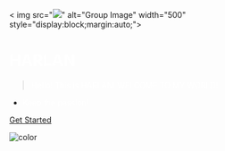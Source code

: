 <!-- coverpage.md -->

< img src="<img src="https://cdn.jsdelivr.net/gh/HARLAN1LAN/imageuploadservice/raw/%E4%B8%AA%E4%BA%BA%E8%83%8C%E6%99%AF.jpg"/>" alt="Group Image" width="500" style="display:block;margin:auto;">

# <span style="color: white;">HARLAN</span>

> <span style="color: white;">Hello! This is HARLAN! WELCOME TO MY WORLD!</span>

- <span style="color: white;">Keep the passion!</span>

[Get Started](Team-introduce/Team-introduce.md)
<!-- 在Markdown文件中设置背景 -->

<!-- 设置背景颜色 -->
![color](FFFFFF)